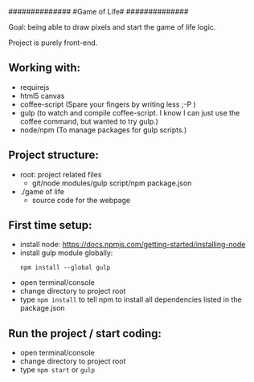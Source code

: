 ##############
#Game of Life#
##############

Goal: being able to draw pixels and start the game of life logic.

Project is purely front-end.

Working with:
-------------
- requirejs
- html5 canvas
- coffee-script (Spare your fingers by writing less ;-P )
- gulp (to watch and compile coffee-script. I know I can just use the coffee command, but wanted to try gulp.)
- node/npm (To manage packages for gulp scripts.)

Project structure:
------------------
- root: project related files
  - git/node modules/gulp script/npm package.json
- ./game of life
  - source code for the webpage

First time setup:
-----------------
- install node: https://docs.npmjs.com/getting-started/installing-node
- install gulp module globally: 
    ```
    npm install --global gulp
    ```
- open terminal/console
- change directory to project root
- type ```npm install``` to tell npm to install all dependencies listed in the package.json

Run the project / start coding:
-------------------------------
- open terminal/console
- change directory to project root
- type ```npm start``` or ```gulp```
